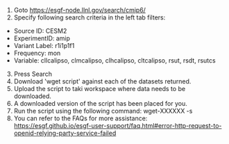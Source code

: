 1. Goto https://esgf-node.llnl.gov/search/cmip6/
2. Specify following search criteria in the left tab filters:

  - Source ID: CESM2
  - ExperimentID: amip
  - Variant Label: r1i1p1f1
  - Frequency: mon
  - Variable: cllcalipso, clmcalipso, clhcalipso, cltcalipso, rsut, rsdt, rsutcs
3. Press Search
4. Download 'wget script' against each of the datasets returned. 
5. Upload the script to taki workspace where data needs to be downloaded.
6. A downloaded version of the script has been placed for you. 
6. Run the script using the following command:
    wget-XXXXXX -s
7. You can refer to the FAQs for more assistance: https://esgf.github.io/esgf-user-support/faq.html#error-http-request-to-openid-relying-party-service-failed
